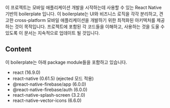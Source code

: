 이 프로젝트는 모바일 애플리케이션 개발을 시작하는데 사용할 수 있는 React Native 기반의 boilerplate 입니다. 이 boilerplate는 UI와 비즈니스 로직을 각각 분리하고, 견고한 cross-platform 모바일 애플리케이션을 개발하기 위한 최적화된 아키텍처를 제공하는 것이 목적입니다. 프로젝트에 포함된 각 코드들을 이해하고, 사용하는 것을 도울 수 있도록 이 문서는 지속적으로 업데이트 될 것입니다.

## Content
이 boilerplate는 아래 package module들을 포함하고 있습니다.
- react (16.9.0)
- react-native (0.61.5) (ejected 모드 적용)
- @react-native-firebase/app (6.0.0)
- @react-native-firebase/auth (6.0.0)
- react-native-splash-screen (3.2.0)
- react-native-vector-icons (6.6.0)
